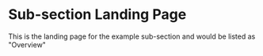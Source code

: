 # Sub-section Landing Page

This is the landing page for the example sub-section and would be listed as "Overview"
